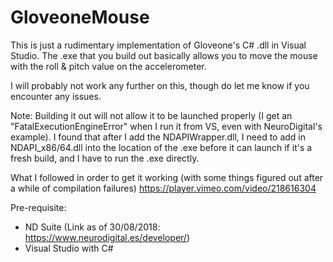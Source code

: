 # GloveoneMouse
This is just a rudimentary implementation of Gloveone's C# .dll in Visual Studio.
The .exe that you build out basically allows you to move the mouse with the roll & pitch value on the accelerometer.

I will probably not work any further on this, though do let me know if you encounter any issues.

Note: Building it out will not allow it to be launched properly (I get an "FatalExecutionEngineError" when I run it from VS, even with NeuroDigital's example). I found that after I add the NDAPIWrapper.dll, I need to add in NDAPI_x86/64.dll into the location of the .exe before it can launch if it's a fresh build, and I have to run the .exe directly.

What I followed in order to get it working (with some things figured out after a while of compilation failures)
https://player.vimeo.com/video/218616304

Pre-requisite:
- ND Suite (Link as of 30/08/2018: https://www.neurodigital.es/developer/)
- Visual Studio with C#
